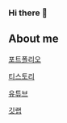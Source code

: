 ### Hi there 👋
## About me

[포트폴리오](https://hmchung2.github.io/portfolio/)

[티스토리](https://hmchung2devjava.tistory.com/)

[유튜브](https://www.youtube.com/channel/UC71kfEJOuSI7aK0CmdXn-0Q)

[깃랩](https://gitlab.com/hmchung1005)

<!--
**hmchung2/hmchung2** is a ✨ _special_ ✨ repository because its `README.md` (this file) appears on your GitHub profile.

Here are some ideas to get you started:

- 🔭 I’m currently working on ...
- 🌱 I’m currently learning ...
- 👯 I’m looking to collaborate on ...
- 🤔 I’m looking for help with ...
- 💬 Ask me about ...
- 📫 How to reach me: ...
- 😄 Pronouns: ...
- ⚡ Fun fact: ...
-->
